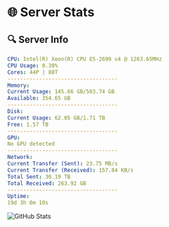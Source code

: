 # 🌐 Server Stats
## 🔍 Server Info
```yaml
CPU: Intel(R) Xeon(R) CPU E5-2699 v4 @ 1263.65MHz
CPU Usage: 0.30%
Cores: 44P | 88T
-----------------------------------
Memory:
Current Usage: 145.66 GB/503.74 GB
Available: 354.65 GB
-----------------------------------
Disk:
Current Usage: 62.05 GB/1.71 TB
Free: 1.57 TB
-----------------------------------
GPU:
No GPU detected
-----------------------------------
Network:
Current Transfer (Sent): 23.75 MB/s
Current Transfer (Received): 157.84 KB/s
Total Sent: 30.19 TB
Total Received: 263.92 GB
-----------------------------------
Uptime:
19d 3h 0m 10s
```
![GitHub Stats](https://img.shields.io/badge/Updated-2025-03-27_00:22:59-blue)